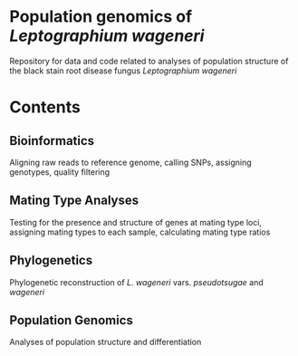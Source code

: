 # Population genomics of *Leptographium wageneri*
Repository for data and code related to analyses of population structure of the black stain root disease fungus *Leptographium wageneri*

# Contents
## Bioinformatics
Aligning raw reads to reference genome, calling SNPs, assigning genotypes, quality filtering

## Mating Type Analyses
Testing for the presence and structure of genes at mating type loci, assigning mating types to each sample, calculating mating type ratios

## Phylogenetics
Phylogenetic reconstruction of *L. wageneri* vars. *pseudotsugae* and *wageneri*

## Population Genomics
Analyses of population structure and differentiation
